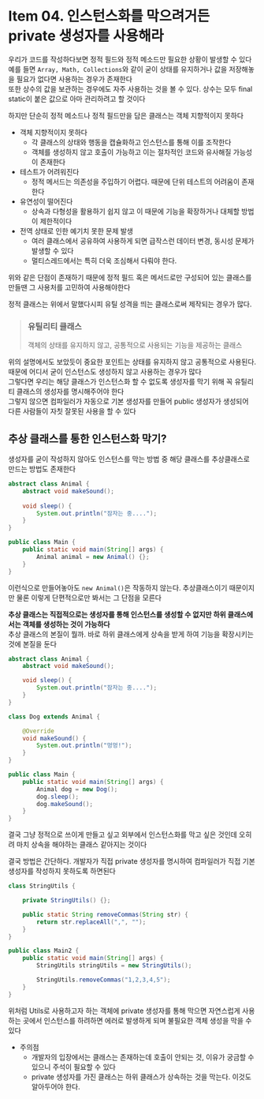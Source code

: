 # Item 04. 인스턴스화를 막으려거든 private 생성자를 사용해라

우리가 코드를 작성하다보면 정적 필드와 정적 메소드만 필요한 상황이 발생할 수 있다<br/>
예를 들면 `Array, Math, Collections`와 같이 굳이 상태를 유지하거나 값을 저장해놓을 필요가 없다면 사용하는 경우가 존재한다<br/>
또한 상수의 값을 보관하는 경우에도 자주 사용하는 것을 볼 수 있다. 상수는 모두 final static이 붙은 값으로 아마 관리하려고 할 것이다

하지만 단순히 정적 메소드나 정적 필드만을 담은 클래스는 객체 지향적이지 못하다
- 객체 지향적이지 못하다
  - 각 클래스의 상태와 행동을 캡슐화하고 인스턴스를 통해 이를 조작한다
  - 객체를 생성하지 않고 호출이 가능하고 이는 절차적인 코드와 유사해질 가능성이 존재한다
- 테스트가 어려워진다
  - 정적 메서드는 의존성을 주입하기 어렵다. 때문에 단위 테스트의 어려움이 존재한다
- 유연성이 떨어진다
  - 상속과 다형성을 활용하기 쉽지 않고 이 때문에 기능을 확장하거나 대체할 방법이 제한적이다
- 전역 상태로 인한 예기치 못한 문제 발생
  - 여러 클래스에서 공유하여 사용하게 되면 급작스런 데이터 변경, 동시성 문제가 발생할 수 있다
  - 멀티스레드에서는 특히 더욱 조심해서 다뤄야 한다.

위와 같은 단점이 존재하기 때문에 정적 필드 혹은 메서드로만 구성되어 있는 클래스를 만들땐 그 사용처를 고민하여 사용해야한다

정적 클래스는 위에서 말했다시피 유틸 성격을 띄는 클래스로써 제작되는 경우가 많다. 
>### 유틸리티 클래스
> 
> 객체의 상태를 유지하지 않고, 공통적으로 사용되는 기능을 제공하는 클래스
 
위의 설명에서도 보았듯이 중요한 포인트는 상태를 유지하지 않고 공통적으로 사용된다. 때문에 어디서 굳이 인스턴스도 생성하지 않고 사용하는 경우가 많다<br/>
그렇다면 우리는 해당 클래스가 인스턴스화 할 수 없도록 생성자를 막기 위해 꼭 유틸리티 클래스의 생성자를 명시해주어야 한다<br/>
그렇지 않으면 컴파일러가 자동으로 기본 생성자를 만들어 public 생성자가 생성되어 다른 사람들이 자칫 잘못된 사용을 할 수 있다

## 추상 클래스를 통한 인스턴스화 막기?

생성자를 굳이 작성하지 않아도 인스턴스를 막는 방법 중 해당 클래스를 추상클래스로 만드는 방법도 존재한다
```java
abstract class Animal {
    abstract void makeSound();
    
    void sleep() {
        System.out.println("잠자는 중....");
    }
}

public class Main {
    public static void main(String[] args) {
        Animal animal = new Animal() {};
    }
}
```
이런식으로 만들어놓아도 `new Animal()`은 작동하지 않는다. 추상클래스이기 때문이지만 물론 이렇게 단편적으로만 봐서는 그 단점을 모른다

<strong>추상 클래스는 직접적으로는 생성자를 통해 인스턴스를 생성할 수 없지만 하위 클래스에서는 객체를 생성하는 것이 가능하다</strong><br/>
추상 클래스의 본질이 뭘까. 바로 하위 클래스에게 상속을 받게 하여 기능을 확장시키는 것에 본질을 둔다
```java
abstract class Animal {
    abstract void makeSound();

    void sleep() {
        System.out.println("잠자는 중....");
    }
}

class Dog extends Animal {

    @Override
    void makeSound() {
        System.out.println("멍멍!");
    }
}

public class Main {
    public static void main(String[] args) {
        Animal dog = new Dog();
        dog.sleep();
        dog.makeSound();
    }
}
```
결국 그냥 정적으로 쓰이게 만들고 싶고 외부에서 인스턴스화를 막고 싶은 것인데 오히려 마치 상속을 해야하는 클래스 같아지는 것이다

결국 방법은 간단하다. 개발자가 직접 private 생성자를 명시하여 컴파일러가 직접 기본 생성자를 작성하지 못하도록 하면된다
```java
class StringUtils {

    private StringUtils() {};

    public static String removeCommas(String str) {
        return str.replaceAll(",", "");
    }
}

public class Main2 {
    public static void main(String[] args) {
        StringUtils stringUtils = new StringUtils();

        StringUtils.removeCommas("1,2,3,4,5");
    }
}
```
위처럼 Utils로 사용하고자 하는 객체에 private 생성자를 통해 막으면 자연스럽게 사용하는 곳에서 인스턴스를 하려하면 에러로 발생하게 되며 불필요한 객체 생성을 막을 수 있다


- 주의점
  - 개발자의 입장에서는 클래스는 존재하는데 호출이 안되는 것, 이유가 궁금할 수 있으니 주석이 필요할 수 있다
  - private 생성자를 가진 클래스는 하위 클래스가 상속하는 것을 막는다. 이것도 알아두어야 한다. 
